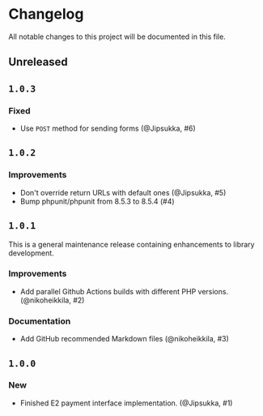 # Changelog

All notable changes to this project will be documented in this file.

## Unreleased

## `1.0.3`

### Fixed

* Use `POST` method for sending forms (@Jipsukka, #6)

## `1.0.2`

### Improvements

* Don't override return URLs with default ones (@Jipsukka, #5)
* Bump phpunit/phpunit from 8.5.3 to 8.5.4 (#4)

## `1.0.1`

This is a general maintenance release containing enhancements to library development.

### Improvements

* Add parallel Github Actions builds with different PHP versions. (@nikoheikkila, #2)

### Documentation

* Add GitHub recommended Markdown files (@nikoheikkila, #3)

## `1.0.0`

### New

* Finished E2 payment interface implementation. (@Jipsukka, #1)
